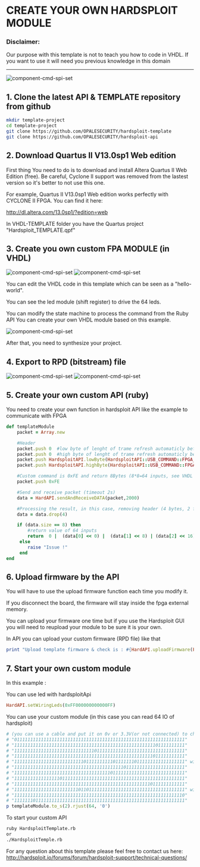 # CREATE YOUR OWN HARDSPLOIT MODULE

### Disclaimer:
Our purpose with this template is not to teach you how to code in VHDL. If you want to use it will need you previous knowledge in this domain

---

![component-cmd-spi-set](readme-pictures/hardsploit-template.png)

## 1. Clone the latest API & TEMPLATE repository from github
```bash
mkdir template-project
cd template-project
git clone https://github.com/OPALESECURITY/hardsploit-template
git clone https://github.com/OPALESECURITY/hardsploit-api
```
## 2. Download Quartus II V13.0sp1 Web edition

First thing You need to do is to download and install Altera Quartus II Web Edition (free).
Be careful, Cyclone II support was removed from the lastest version so it's better to not use this one.

For example, Quartus II V13.0sp1 Web edition works perfectly with CYCLONE II FPGA. You can find it here:

http://dl.altera.com/13.0sp1/?edition=web

In VHDL-TEMPLATE folder you have the Quartus project "Hardsploit_TEMPLATE.qpf"

## 3. Create you own custom FPA MODULE (in VHDL)
![component-cmd-spi-set](readme-pictures/quartus.png)
![component-cmd-spi-set](readme-pictures/vhdl-template.png)

You can edit the VHDL code in this template which can be seen as a "hello-world".

You can see the led module (shift register) to drive the 64 leds.

You can modify the state machine to process the command from the Ruby API
You can create your own VHDL module based on this example.

![component-cmd-spi-set](readme-pictures/vhdl.png)

After that, you need to synthesize your project.

## 4. Export to RPD (bitstream) file
![component-cmd-spi-set](readme-pictures/converting-file.png)
![component-cmd-spi-set](readme-pictures/generate-rpd-file.png)

## 5. Create your own custom API (ruby)

You need to create your own function in hardsploit API like the example to communicate with FPGA

```ruby
def templateModule
	packet = Array.new

	#Header
	packet.push 0  #low byte of lenght of trame refresh automaticly before send by usb
	packet.push 0  #high byte of lenght of trame refresh automaticly before send by usb
	packet.push HardsploitAPI.lowByte(HardsploitAPI::USB_COMMAND::FPGA_COMMAND)
	packet.push HardsploitAPI.highByte(HardsploitAPI::USB_COMMAND::FPGA_COMMAND)

	#Custom command is 0xFE and return 8Bytes (8*8=64 inputs, see VHDL state machine)
	packet.push 0xFE

	#Send and receive packet (timeout 2s)
	data = HardAPI.sendAndReceiveDATA(packet,2000)

	#Processing the result, in this case, removing header (4 bytes, 2 for size & 2 for the type of command)
	data = data.drop(4)

 	if (data.size == 8) then
	 	#return value of 64 inputs
	 	return  0 |  (data[0] << 0) |  (data[1] << 8) | (data[2] << 16)  |  (data[3] << 24) |  (data[4] << 32) |  (data[5] << 40)  |  (data[6] << 48)  | (data[7] << 56)
	 else
	 	raise "Issue !"
	 end
end
```

## 6. Upload firmware by the API

You will have to use the upload firmware function each time you modify it.

If you disconnect the board, the firmware will stay inside the fpga external memory.

You can upload your firmware one time but if you use the Hardsploit GUI you will need to reupload your module to be sure it is your own.


In API you can upload your custom firmware (RPD file) like that
```ruby
print "Upload template firmware & check is : #{HardAPI.uploadFirmware(File.expand_path(File.dirname(__FILE__)) +  "/VHDL-TEMPLATE/output_files/HARDSPLOIT_TEMPLATE.rpd",true)}\n"
```

## 7. Start your own custom module
In this example :

You can use led with hardsploitApi

```ruby
HardAPI.setWiringLeds(0xFF000000000000FF)
```

You can use your custom module (in this case you can read 64 IO of hardsploit)
```ruby
# (you can use a cable and put it on 0v or 3.3V(or not connected) to check if it is works)
# "0111111111111111111111111111111111111111111111111111111111111111"
# "1111111111111111111111111111111111111111111111111111101111111111"
# "1111111111111111111111111111110111111111111111111111111111111111"
# "1111111111111111111111111111111111111111111111111111011111111111"
# "1111111111111111111111111101111111111011111110111111111111111111" with 3 wires put on 0V
# "1111111111111111111111111111111111111111101111111111111111111111"
# "1111111111111111111111111111111111110111111111111111111111111111"
# "1111111111111111101111111111111111111111111111111111111111111111"
# "1111111111111111111111111111111111111111111111111110111111111111"
# "1111111111111111111111110110111111111111111111111111111111111111" with two wires put on 0v
# "1111111111111111111111111111111111111111111111111111111111111110"
# "1111111011111111111111111111111111111111111111111111111111111111"
p templateModule.to_s(2).rjust(64, '0')
```

To start your custom API

```bash
ruby HardsploitTemplate.rb
or
./HardsploitTemple.rb
```

For any question about this template please feel free to contact us here: http://hardsploit.io/forums/forum/hardsploit-support/technical-questions/
